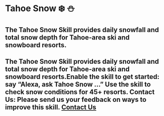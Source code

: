 # Tahoe Snow :snowflake: :snowman:

## The Tahoe Snow Skill provides daily snowfall and total snow depth for Tahoe-area ski and snowboard resorts.

## The Tahoe Snow Skill provides daily snowfall and total snow depth for Tahoe-area ski and snowboard resorts.Enable the skill to get started: say “Alexa, ask Tahoe Snow …” Use the skill to check snow conditions for 45+ resorts. Contact Us: Please send us your feedback on ways to improve this skill. [Contact Us](mailto:J@JustLevy.com?Subject=Tahoe%20Snow%20Alexa%20Skill)